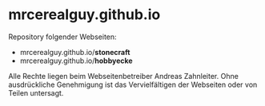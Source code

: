 # mrcerealguy.github.io

Repository folgender Webseiten:

- mrcerealguy.github.io/**stonecraft**
- mrcerealguy.github.io/**hobbyecke**

 Alle Rechte liegen beim Webseitenbetreiber Andreas Zahnleiter. Ohne ausdrückliche Genehmigung ist das Vervielfältigen der Webseiten oder von Teilen untersagt.

